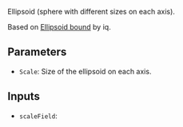 Ellipsoid (sphere with different sizes on each axis).

Based on [Ellipsoid bound](https://www.shadertoy.com/view/tdS3DG) by iq.

## Parameters

* `Scale`: Size of the ellipsoid on each axis.

## Inputs

* `scaleField`: 
